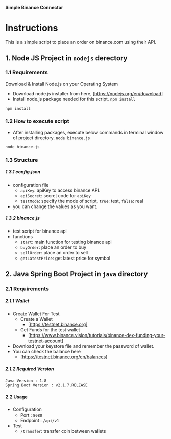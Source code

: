 **Simple Binance Connector**

# Instructions
This is a simple script to place an order on binance.com using their API.


## 1. Node JS Project in `nodejs` derectory

### 1.1 Requirements
Download & Install Node.js on your Operating System 
* Download node.js installer from here, [https://nodejs.org/en/download]
* Install node.js package needed for this script. `npm install`
```
npm install
```

### 1.2 How to execute script
* After installing packages, execute below commands in terminal window of project directory.
`node binance.js`
```
node binance.js
```



### 1.3 Structure
##### 1.3.1 config.json
* configuration file
    * `apiKey`:     apiKey to access binance API.
    * `apiSecret`: secret code for `apiKey`
    * `testMode`:  specify the mode of script, `true`: test, `false`: real
* you can change the values as you want.

##### 1.3.2 binance.js
* test script for binance api
* functions
    * `start`: main function for testing binance api
    * `buyOrder`: place an order to buy
    * `sellOrder`: place an order to sell
    * `getLatestPrice`: get latest price for symbol

## 2. Java Spring Boot Project in `java` directory
### 2.1 Requirements
##### 2.1.1 Wallet
* Create Wallet For Test
   * Create a Wallet 
      * [https://testnet.binance.org]
   * Get Funds for the test wallet
      * [https://www.binance.vision/tutorials/binance-dex-funding-your-testnet-account]
* Download your keystore file and remember the password of wallet.
* You can check the balance here
   * [https://testnet.binance.org/en/balances]
   
##### 2.1.2 Required Version
```
Java Version : 1.8
Spring Boot Version : v2.1.7.RELEASE
```

#### 2.2 Usage
##### 
* Configuration
    * Port : `8080`
    * Endpoint : `/api/v1`
* Test
    * `/transfer`: transfer coin between wallets
